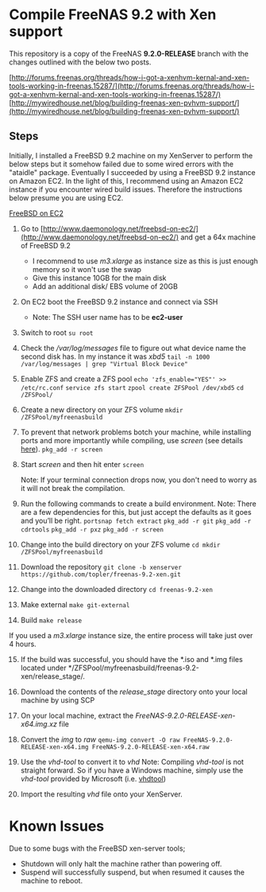 Compile FreeNAS 9.2 with Xen support
====================================

This repository is a copy of the FreeNAS **9.2.0-RELEASE** branch with the changes outlined with the below two posts.

[http://forums.freenas.org/threads/how-i-got-a-xenhvm-kernal-and-xen-tools-working-in-freenas.15287/](http://forums.freenas.org/threads/how-i-got-a-xenhvm-kernal-and-xen-tools-working-in-freenas.15287/)
[http://mywiredhouse.net/blog/building-freenas-xen-pvhvm-support/](http://mywiredhouse.net/blog/building-freenas-xen-pvhvm-support/)

## Steps

Initially, I installed a FreeBSD 9.2 machine on my XenServer to perform the below steps but it somehow failed due to some wired errors with the "ataidle" package. Eventually I succeeded by using a FreeBSD 9.2 instance on Amazon EC2. In the light of this, I recommend using an Amazon EC2 instance if you encounter wired build issues. Therefore the instructions below presume you are using EC2.

[FreeBSD on EC2](http://www.daemonology.net/freebsd-on-ec2/)

1. Go to [http://www.daemonology.net/freebsd-on-ec2/](http://www.daemonology.net/freebsd-on-ec2/) and get a 64x machine of FreeBSD 9.2
   * I recommend to use *m3.xlarge* as instance size as this is just enough memory so it won't use the swap
   * Give this instance 10GB for the main disk
   * Add an additional disk/ EBS volume of 20GB

2. On EC2 boot the FreeBSD 9.2 instance and connect via SSH
   * Note: The SSH user name has to be **ec2-user**

3. Switch to root
   ```su root```

4. Check the */var/log/messages* file to figure out what device name the second disk has. In my instance it was *xbd5*
   ```tail -n 1000 /var/log/messages | grep "Virtual Block Device"```

5. Enable ZFS and create a ZFS pool
   ```echo 'zfs_enable="YES"' >> /etc/rc.conf```
   ```service zfs start```
   ```zpool create ZFSPool /dev/xbd5```
   ```cd /ZFSPool/```

6. Create a new directory on your ZFS volume
   ```mkdir /ZFSPool/myfreenasbuild```

7. To prevent that network problems botch your machine, while installing ports and more importantly while compiling, use *screen* (see details [here](https://forums.freebsd.org/viewtopic.php?&t=3599)).
   ```pkg_add -r screen```

8. Start *screen* and then hit enter
   ```screen```

   Note: If your terminal connection drops now, you don't need to worry as it will not break the compilation.

9. Run the following commands to create a build environment. Note: There are a few dependencies for this, but just accept the defaults as it goes and you’ll be right.
   ```portsnap fetch extract```
   ```pkg_add -r git```
   ```pkg_add -r cdrtools```
   ```pkg_add -r pxz```
   ```pkg_add -r screen```
   
10. Change into the build directory on your ZFS volume
   ```cd mkdir /ZFSPool/myfreenasbuild```

11. Download the repository
   ```git clone -b xenserver https://github.com/topler/freenas-9.2-xen.git```

12. Change into the downloaded directory
   ```cd freenas-9.2-xen```

13. Make external
   ```make git-external```

14. Build
   ```make release```

If you used a *m3.xlarge* instance size, the entire process will take just over 4 hours.

15. If the build was successful, you should have the *.iso and *.img files located under */ZFSPool/myfreenasbuild/freenas-9.2-xen/release_stage/.

16. Download the contents of the *release_stage* directory onto your local machine by using SCP

17. On your local machine, extract the *FreeNAS-9.2.0-RELEASE-xen-x64.img.xz* file

18. Convert the *img* to *raw*
   ```qemu-img convert -O raw FreeNAS-9.2.0-RELEASE-xen-x64.img FreeNAS-9.2.0-RELEASE-xen-x64.raw```

19. Use the *vhd-tool* to convert it to *vhd*
    Note: Compiling *vhd-tool* is not straight forward. So if you have a Windows machine, simply use the *vhd-tool* provided by Microsoft (i.e. [vhdtool](http://archive.msdn.microsoft.com/vhdtool))

20. Import the resulting *vhd* file onto your XenServer.

# Known Issues

Due to some bugs with the FreeBSD xen-server tools;
* Shutdown will only halt the machine rather than powering off.
* Suspend will successfully suspend, but when resumed it causes the machine to reboot.
